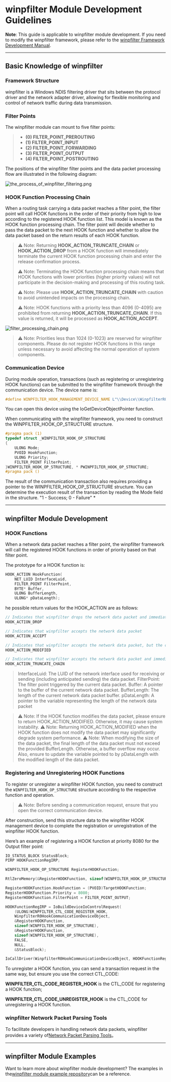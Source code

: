 # winpfilter Module Development Guidelines

**Note**: This guide is applicable to winpfilter module development. If you need to modify the winpfilter framework, please refer to the [winpfilter Framework Development Manual](/framework_dev/).

***

## Basic Knowledge of winpfilter

### Framework Structure

winpfilter is a Windows NDIS filtering driver that sits between the protocol driver and the network adapter driver, allowing for flexible monitoring and control of network traffic during data transmission.

### Filter Points

The winpfilter module can mount to five filter points:
> - **(0) FILTER_POINT_PREROUTING** 
> - **(1) FILTER_POINT_INPUT**  
> - **(2) FILTER_POINT_FORWARDING**
> - **(3) FILTER_POINT_OUTPUT**
> - **(4) FILTER_POINT_POSTROUTING**

The positions of the winpfilter filter points and the data packet processing flow are illustrated in the following diagram:

![the_process_of_winpfilter_filtering.png](the_process_of_winpfilter_filtering.png)

### HOOK Function Processing Chain

When a routing task carrying a data packet reaches a filter point, the filter point will call HOOK functions in the order of their priority from high to low according to the registered HOOK function list. This model is known as the HOOK function processing chain. The filter point will decide whether to pass the data packet to the next HOOK function and whether to allow the data packet based on the return results of each HOOK function.

> :warning: Note: Returning **HOOK_ACTION_TRUNCATE_CHAIN** or **HOOK_ACTION_DROP** from a HOOK function will immediately terminate the current HOOK function processing chain and enter the release confirmation process.
>
> :warning: Note: Terminating the HOOK function processing chain means that HOOK functions with lower priorities (higher priority values) will not participate in the decision-making and processing of this routing task.
>
> :warning: Note: Please use **HOOK_ACTION_TRUNCATE_CHAIN** with caution to avoid unintended impacts on the processing chain.
>
> :warning: Note: HOOK functions with a priority less than 4096 (0-4095) are prohibited from returning **HOOK_ACTION_TRUNCATE_CHAIN**. If this value is returned, it will be processed as **HOOK_ACTION_ACCEPT**.

![filter_processing_chain.png](filter_processing_chain.png)

> :warning: Note: Priorities less than 1024 (0-1023) are reserved for winpfilter components. Please do not register HOOK functions in this range unless necessary to avoid affecting the normal operation of system components.

### Communication Device

During module operation, transactions (such as registering or unregistering HOOK functions) can be submitted to the winpfilter framework through the communication device. The device name is:
```C
#define WINPFILTER_HOOK_MANAGEMENT_DEVICE_NAME L"\\Device\\WinpfilterR0HookCommunicationDevice"
```

You can open this device using the IoGetDeviceObjectPointer function.

When communicating with the winpfilter framework, you need to construct the WINPFILTER_HOOK_OP_STRUCTURE structure.

``` C
#pragma pack (1)
typedef struct _WINPFILTER_HOOK_OP_STRUCTURE
{
	ULONG Mode;
	PVOID HookFunction;
	ULONG Priority;
	FILTER_POINT FilterPoint;
}WINPFILTER_HOOK_OP_STRUCTURE, * PWINPFILTER_HOOK_OP_STRUCTURE;
#pragma pack ()
```

The result of the communication transaction also requires providing a pointer to the WINPFILTER_HOOK_OP_STRUCTURE structure. You can determine the execution result of the transaction by reading the Mode field in the structure. "1 - Success; 0 - Failure" *

***

## winpfilter Module Development

### HOOK Functions

When a network data packet reaches a filter point, the winpfilter framework will call the registered HOOK functions in order of priority based on that filter point.

The prototype for a HOOK function is:
``` C
HOOK_ACTION HookFunction(
    NET_LUID InterfaceLuid, 
    FILTER_POINT FilterPoint, 
    BYTE* Buffer, 
    ULONG BufferLength, 
    ULONG* pDataLength);
```

he possible return values for the HOOK_ACTION are as follows:

``` C 
// Indicates that winpfilter drops the network data packet and immediately terminates the processing chain at the current filter point
HOOK_ACTION_DROP

// Indicates that winpfilter accepts the network data packet
HOOK_ACTION_ACCEPT        

// Indicates that winpfilter accepts the network data packet, but the content of the network data packet has been modified  
HOOK_ACTION_MODIFIED  

// Indicates that winpfilter accepts the network data packet and immediately terminates the processing chain at the current filter point 
HOOK_ACTION_TRUNCATE_CHAIN  
```

> InterfaceLuid: The LUID of the network interface used for receiving or sending (including anticipated sending) the data packet.
> FilterPoint: The filter point triggered by the current data packet.
> Buffer: A pointer to the buffer of the current network data packet.
> BufferLength: The length of the current network data packet buffer.
> pDataLength: A pointer to the variable representing the length of the network data packet

>:warning: Note: If the HOOK function modifies the data packet, please ensure to return HOOK_ACTION_MODIFIED. Otherwise, it may cause system instability.
>:warning: Note: Returning HOOK_ACTION_MODIFIED when the HOOK function does not modify the data packet may significantly degrade system performance.
>:warning: Note: When modifying the size of the data packet, the final length of the data packet must not exceed the provided BufferLength. Otherwise, a buffer overflow may occur. Also, ensure to update the variable pointed to by pDataLength with the modified length of the data packet.

### Registering and Unregistering HOOK Functions

To register or unregister a winpfilter HOOK function, you need to construct the `WINPFILTER_HOOK_OP_STRUCTURE` structure according to the respective function and operation.

>:warning: Note: Before sending a communication request, ensure that you open the correct communication device.

After construction, send this structure data to the winpfilter HOOK management device to complete the registration or unregistration of the winpfilter HOOK function.

Here’s an example of registering a HOOK function at priority 8080 for the Output filter point:

``` C
IO_STATUS_BLOCK StatusBlock;
PIRP HOOKFunctionRegIRP;

WINPFILTER_HOOK_OP_STRUCTURE RegisterHOOKFunction;

RtlZeroMemory(&RegisterHOOKFunction, sizeof(WINPFILTER_HOOK_OP_STRUCTURE));

RegisterHOOKFunction.HookFunction = (PVOID)TargetHOOKFunction;
RegisterHOOKFunction.Priority = 8080;
RegisterHOOKFunction.FilterPoint = FILTER_POINT_OUTPUT;

HOOKFunctionRegIRP = IoBuildDeviceIoControlRequest(
    (ULONG)WINPFILTER_CTL_CODE_REGISTER_HOOK, 
    WinpfilterR0HookCommunicationDeviceObject, 
    &RegisterHOOKFunction, 
    sizeof(WINPFILTER_HOOK_OP_STRUCTURE), 
    &RegisterHOOKFunction, 
    sizeof(WINPFILTER_HOOK_OP_STRUCTURE), 
    FALSE, 
    NULL, 
    &StatusBlock);

IoCallDriver(WinpfilterR0HookCommunicationDeviceObject, HOOKFunctionRegIRP);

```

To unregister a HOOK function, you can send a transaction request in the same way, but ensure you use the correct CTL_CODE:

**WINPFILTER_CTL_CODE_REGISTER_HOOK** is the CTL_CODE for registering a HOOK function;

**WINPFILTER_CTL_CODE_UNREGISTER_HOOK** is the CTL_CODE for unregistering a HOOK function.


### winpfilter Network Packet Parsing Tools

To facilitate developers in handling network data packets, winpfilter provides a variety of[Network Packet Parsing Tools](/network.h/)。

***

## winpfilter Module Examples
Want to learn more about winpfilter module development? The examples in the[winpfilter module example repository](https://github.com/winpfilter/winpfilter-samples)can be a reference.